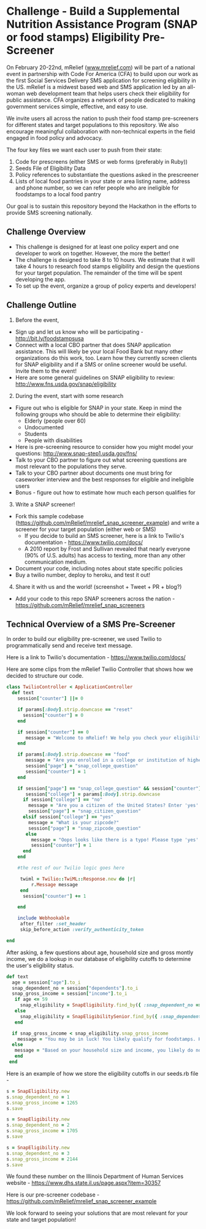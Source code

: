 # Challenge - Build a Supplemental Nutrition Assistance Program (SNAP or food stamps) Eligibility Pre-Screener

On February 20-22nd, mRelief (www.mrelief.com) will be part of a national event in partnership with Code For America (CFA) to build upon our work as the first Social Services Delivery SMS application for screening eligibility in the US. mRelief is a midwest based web and SMS application led by an all-woman web development team that helps users check their eligibility for public assistance. CFA organizes a network of people dedicated to making government services simple, effective, and easy to use.

We invite users all across the nation to push their food stamp pre-screeners for different states and target populations to this repository.  We also encourage meaningful collaboration with non-technical experts in the field engaged in food policy and advocacy.

The four key files we want each user to push from their state:
1. Code for prescreens (either SMS or web forms (preferably in Ruby))
2. Seeds File of Eligibility Data
3. Policy references to substantiate the questions asked in the prescreener
4. Lists of local food pantries in your state or area listing name, address and phone number, so we can refer people who are ineligible for foodstamps to a local food pantry

Our goal is to sustain this repository beyond the Hackathon in the efforts to provide SMS screening nationally.

## Challenge Overview

  * This challenge is designed for at least one policy expert and one developer to work on together. However, the more the better!
  * The challenge is designed to take 8 to 10 hours.  We estimate that it will take 4 hours to research food stamps eligibility and design the questions for your target population.  The remainder of the time will be spent developing the app.
  * To set up the event, organize a group of policy experts and developers!

## Challenge Outline

1. Before the event,
  * Sign up and let us know who will be participating - http://bit.ly/foodstampsusa
  * Connect with a local CBO partner that does SNAP application assistance. This will likely be your local Food Bank but many other organizations do this work, too. Learn how they currently screen clients for SNAP eligibility and if a SMS or online screener would be useful. Invite them to the event!
  * Here are some general guidelines on SNAP eligibility to review:  http://www.fns.usda.gov/snap/eligibility

2. During the event, start with some research
  * Figure out who is eligible for SNAP in your state. Keep in mind the following groups who should be able to determine their eligibility:
      * Elderly (people over 60)
      * Undocumented
      * Students
      * People with disabilities
  * Here is pre-screening resource to consider how you might model your questions: http://www.snap-step1.usda.gov/fns/
  * Talk to your CBO partner to figure out what screening questions are most relevant to the populations they serve.
  * Talk to your CBO partner about documents one must bring for caseworker interview and the best responses for eligible and ineligible users
  * Bonus - figure out how to estimate how much each person qualifies for

3. Write a SNAP screener!
  * Fork this sample codebase (https://github.com/mRelief/mrelief_snap_screener_example) and write a screener for your target population (either web or SMS)
    * If you decide to build an SMS screener, here is a link to Twilio's documentation - https://www.twilio.com/docs/
    * A 2010 report by Frost and Sullivan revealed that nearly everyone (90% of U.S. adults) has access to texting, more than any other communication medium.
  * Document your code, including notes about state specific policies
  * Buy a twilio number, deploy to heroku, and test it out!

4. Share it with us and the world! (screenshot + Tweet + PR + blog?)
  * Add your code to this repo SNAP screeners across the nation - https://github.com/mRelief/mrelief_snap_screeners


## Technical Overview of a SMS Pre-Screener

In order to build our eligibility pre-screener, we used Twilio to programmatically send and receive text message.

Here is a link to Twilio's documentation - https://www.twilio.com/docs/

Here are some clips from the mRelief Twilio Controller that shows how we decided to structure our code.

```ruby
class TwilioController < ApplicationController
  def text
    session["counter"] ||= 0

    if params[:Body].strip.downcase == "reset"
      session["counter"] = 0
    end

    if session["counter"] == 0
       message = "Welcome to mRelief! We help you check your eligibility for benefits. For foodstamps, text 'food'.  If you make a mistake, send the message 'reset'."
    end

    if params[:Body].strip.downcase == "food"
       message = "Are you enrolled in a college or institution of higher education? Enter 'yes' or 'no'"
       session["page"] = "snap_college_question"
       session["counter"] = 1
    end

    if session["page"] == "snap_college_question" && session["counter"] == 2
       session["college"] = params[:Body].strip.downcase
      if session["college"] == "no"
        message = "Are you a citizen of the United States? Enter 'yes' or 'no'"
        session["page"] = "snap_citizen_question"
      elsif session["college"] == "yes"
        message = "What is your zipcode?"
        session["page"] = "snap_zipcode_question"
       else
         message = "Oops looks like there is a typo! Please type 'yes' or 'no' to answer this question."
         session["counter"] = 1
      end
    end

    #the rest of our Twilio logic goes here

     twiml = Twilio::TwiML::Response.new do |r|
         r.Message message
     end
      session["counter"] += 1

    end

    include Webhookable
     after_filter :set_header
     skip_before_action :verify_authenticity_token

end
```

After asking, a few questions about age, household size and gross montly income, we do a lookup in our database of eligibility cutoffs to determine the user's eligibility status.

```ruby
def text
  age = session["age"].to_i
  snap_dependent_no = session["dependents"].to_i
  snap_gross_income = session["income"].to_i
   if age <= 59
     snap_eligibility = SnapEligibility.find_by({ :snap_dependent_no => snap_dependent_no })
   else
     snap_eligibility = SnapEligibilitySenior.find_by({ :snap_dependent_no => snap_dependent_no })
   end

  if snap_gross_income < snap_eligibility.snap_gross_income
    message = "You may be in luck! You likely qualify for foodstamps. However make sure you accounted for your parents income, if you are still living in the same household.  To access your food stamps, go to #{@lafcenter.center} at #{@lafcenter.address} #{@lafcenter.city}, #{@lafcenter.zipcode.to_i }, #{@lafcenter.telephone}. "
  else
   message = "Based on your household size and income, you likely do not qualify for food stamps. A food pantry near you is #{@food_pantry.name} - #{@food_pantry.street} #{@food_pantry.city} #{@food_pantry.state}, #{@food_pantry.zip} #{@food_pantry.phone}."
   end
 end
```

Here is an example of how we store the eligibility cutoffs in our seeds.rb file -

```ruby
s = SnapEligibility.new
s.snap_dependent_no = 1
s.snap_gross_income = 1265
s.save

s = SnapEligibility.new
s.snap_dependent_no = 2
s.snap_gross_income = 1705
s.save

s = SnapEligibility.new
s.snap_dependent_no = 3
s.snap_gross_income = 2144
s.save
```

We found these number on the Illinois Department of Human Services website -
https://www.dhs.state.il.us/page.aspx?item=30357


Here is our pre-screener codebase -
https://github.com/mRelief/mrelief_snap_screener_example


We look forward to seeing your solutions that are most relevant for your state and target population!
